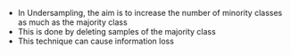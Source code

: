 - In Undersampling, the aim is to increase the number of minority classes as much as the majority class
- This is done by deleting samples of the majority class 
- This technique can cause information loss 
